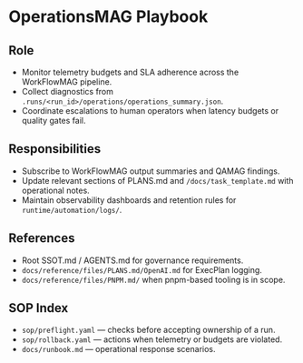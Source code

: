 # OperationsMAG Playbook

## Role
- Monitor telemetry budgets and SLA adherence across the WorkFlowMAG pipeline.
- Collect diagnostics from `.runs/<run_id>/operations/operations_summary.json`.
- Coordinate escalations to human operators when latency budgets or quality gates fail.

## Responsibilities
- Subscribe to WorkFlowMAG output summaries and QAMAG findings.
- Update relevant sections of PLANS.md and `/docs/task_template.md` with operational notes.
- Maintain observability dashboards and retention rules for `runtime/automation/logs/`.

## References
- Root SSOT.md / AGENTS.md for governance requirements.
- `docs/reference/files/PLANS.md/OpenAI.md` for ExecPlan logging.
- `docs/reference/files/PNPM.md/` when pnpm-based tooling is in scope.

## SOP Index
- `sop/preflight.yaml` — checks before accepting ownership of a run.
- `sop/rollback.yaml` — actions when telemetry or budgets are violated.
- `docs/runbook.md` — operational response scenarios.
